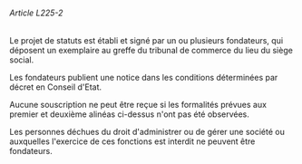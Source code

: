 ###### Article L225-2

Le projet de statuts est établi et signé par un ou plusieurs fondateurs, qui déposent un exemplaire au greffe du tribunal de commerce du lieu du siège social.

Les fondateurs publient une notice dans les conditions déterminées par décret en Conseil d'Etat.

Aucune souscription ne peut être reçue si les formalités prévues aux premier et deuxième alinéas ci-dessus n'ont pas été observées.

Les personnes déchues du droit d'administrer ou de gérer une société ou auxquelles l'exercice de ces fonctions est interdit ne peuvent être fondateurs.

